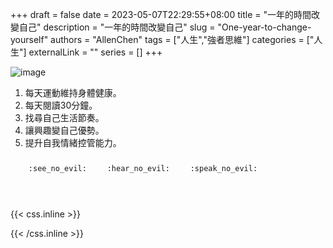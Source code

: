 +++ 
draft = false
date = 2023-05-07T22:29:55+08:00
title = "一年的時間改變自己"
description = "一年的時間改變自己"
slug = "One-year-to-change-yourself"
authors = "AllenChen"
tags = ["人生","強者思維"]
categories = ["人生"]
externalLink = ""
series = []
+++

![image](/images/post/A-rabbit-with-big-blue-eyes-reading-a-book-in-the-Eslite-bookstore-with-Monet-style.jpeg)

1. 每天運動維持身體健康。
2. 每天閱讀30分鐘。
3. 找尋自己生活節奏。
4. 讓興趣變自己優勢。
5. 提升自我情緒控管能力。

<p><span class="nowrap"><span class="emojify">🙈</span> <code>:see_no_evil:</code></span>  <span class="nowrap"><span class="emojify">🙉</span> <code>:hear_no_evil:</code></span>  <span class="nowrap"><span class="emojify">🙊</span> <code>:speak_no_evil:</code></span></p>
<br>
    

{{< css.inline >}}
<style>
.emojify {
	font-family: Apple Color Emoji, Segoe UI Emoji, NotoColorEmoji, Segoe UI Symbol, Android Emoji, EmojiSymbols;
	font-size: 2rem;
	vertical-align: middle;
}
@media screen and (max-width:650px) {
  .nowrap {
    display: block;
    margin: 25px 0;
  }
}
</style>
{{< /css.inline >}}
